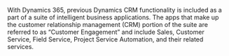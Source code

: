 
With Dynamics 365, previous Dynamics CRM functionality is included as a part of a suite of intelligent business applications. The apps that make up the customer relationship management (CRM) portion of the suite are referred to as “Customer Engagement” and include Sales, Customer Service, Field Service, Project Service Automation, and their related services.
